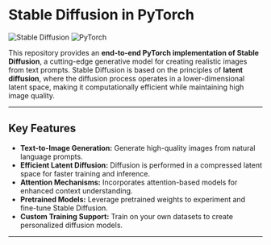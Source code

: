 # Stable Diffusion in PyTorch

![Stable Diffusion](https://img.shields.io/badge/Generative%20AI-Stable%20Diffusion-brightgreen)
![PyTorch](https://img.shields.io/badge/PyTorch-%23EE4C2C.svg?logo=pytorch&logoColor=white)

This repository provides an **end-to-end PyTorch implementation of Stable Diffusion**, a cutting-edge generative model for creating realistic images from text prompts. Stable Diffusion is based on the principles of **latent diffusion**, where the diffusion process operates in a lower-dimensional latent space, making it computationally efficient while maintaining high image quality.

---

## Key Features

- **Text-to-Image Generation:** Generate high-quality images from natural language prompts.
- **Efficient Latent Diffusion:** Diffusion is performed in a compressed latent space for faster training and inference.
- **Attention Mechanisms:** Incorporates attention-based models for enhanced context understanding.
- **Pretrained Models:** Leverage pretrained weights to experiment and fine-tune Stable Diffusion.
- **Custom Training Support:** Train on your own datasets to create personalized diffusion models.

---
